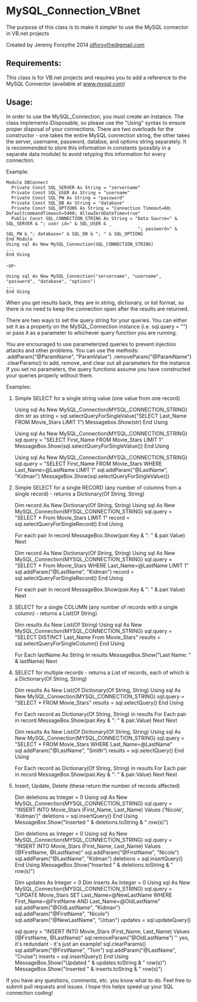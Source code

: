 MySQL_Connection_VBnet
======================

The purpose of this class is to make it simpler to use the MySQL connector in VB.net projects

Created by Jeremy Forsythe 2014
<jdforsythe@gmail.com>

Requirements:
-------------
This class is for VB.net projects and requires you to add a reference to the MySQL Connector (available at www.mysql.com)

Usage:
------
In order to use the MySQL_Connection, you must create an instance. The class implements iDisposable, so please use the "Using" syntax to ensure proper disposal of your connections. There are two overloads for the constructor - one takes the entire MySQL connection string, the other takes the server, username, password, databse, and options string separately. It is recommended to store this information in constants (possibly in a separate data module) to avoid retyping this information for every connection.

Example:

    Module DBConnect
      Private Const SQL_SERVER As String = "servername"
      Private Const SQL_USER As String = "username"
      Private Const SQL_PW As String = "password"
      Private Const SQL_DB As String = "database"
      Private Const SQL_OPTIONS As String = "Connection Timeout=60; DefaultcommandTimeout=5400; AllowZeroDateTime=true"
      Public Const SQL_CONNECTION_STRING As String = "Data Source=" & SQL_SERVER & "; user id=" & SQL_USER & _
                                                      "; password=" & SQL_PW & "; database=" & SQL_DB & "; " & SQL_OPTIONS
    End Module
    Using sql As New MySQL_Connection(SQL_CONNECTION_STRING)
    ...
    End Using
    
-or-

    Using sql As New MySQL_Connection("servername", "username", "password", "database", "options")
    ...
    End Using

When you get results back, they are in string, dictionary, or list format, so there is no need to keep the connection open after the results are returned.

There are two ways to set the query string for your queries. You can either set it as a property on the MySQL_Connection instance (i.e. sql.query = "") or pass it as a parameter to whichever query function you are running.

You are encouraged to use parameterized queries to prevent injection attacks and other problems. You can use the methods:
.addParam("@ParamName", "ParamValue")
.removeParam("@ParamName")
.clearParams()
to add, remove, and clear out all parameters for the instance. If you set no parameters, the query functions assume you have constructed your queries properly without them.


Examples:
1) Simple SELECT for a single string value (one value from one record)

    Using sql As New MySQL_Connection(MYSQL_CONNECTION_STRING)
      dim str as string = sql.selectQueryForSingleValue("SELECT Last_Name FROM Movie_Stars LIMIT 1")
      Messagebox.Show(str)
    End Using


    Using sql As New MySQL_Connection(MYSQL_CONNECTION_STRING)
      sql.query = "SELECT First_Name FROM Movie_Stars LIMIT 1"
      MessageBox.Show(sql.selectQueryForSingleValue())
    End Using
     
     
    Using sql As New MySQL_Connection(MYSQL_CONNECTION_STRING)
      sql.query = "SELECT First_Name FROM Movie_Stars WHERE Last_Name=@LastName LIMIT 1"
      sql.addParam("@LastName", "Kidman")
      MessageBox.Show(sql.selectQueryForSingleValue())

2) Simple SELECT for a single RECORD (any number of columns from a single record) - returns a Dictionary(Of String, String)

    Dim record As New Dictionary(Of String, String)
    Using sql As New MySQL_Connection(MYSQL_CONNECTION_STRING)
      sql.query = "SELECT * From Movie_Stars LIMIT 1"
      record = sql.selectQueryForSingleRecord()
    End Using
     
    For each pair In record
      MessageBox.Show(pair.Key & ": " & pair.Value)
    Next
     
     
    Dim record As New Dictionary(Of String, String)
    Using sql As New MySQL_Connection(MYSQL_CONNECTION_STRING)
      sql.query = "SELECT * From Movie_Stars WHERE Last_Name=@LastName LIMIT 1"
      sql.addParam("@LastName", "Kidman")
      record = sql.selectQueryForSingleRecord()
    End Using
     
    For each pair In record
      MessageBox.Show(pair.Key & ": " & pair.Value)
    Next

3)  SELECT for a single COLUMN  (any number of records with a single column) - returns a List(Of String)

    Dim results As New List(Of String)
    Using sql As New MySQL_Connection(MYSQL_CONNECTION_STRING)
      sql.query = "SELECT DISTINCT Last_Name From Movie_Stars"
      results = sql.selectQueryForSingleColumn()
    End Using
     
    For Each lastName As String In results
      MessageBox.Show("Last Name: " & lastName)
    Next
     
4) SELECT for multiple records - returns a List of records, each of which is a Dictionary(Of String, String)

    Dim results As New List(Of Dictionary(Of String, String)
    Using sql As New MySQL_Connection(MYSQL_CONNECTION_STRING)
      sql.query = "SELECT * FROM Movie_Stars"
      results = sql.selectQuery()
    End Using
     
    For Each record as Dictionary(Of String, String) in results
      For Each pair in record
        MessageBox.Show(pair.Key & ": " & pair.Value)
      Next
    Next
     
     
    Dim results As New List(Of Dictionary(Of String, String)
    Using sql As New MySQL_Connection(MYSQL_CONNECTION_STRING)
      sql.query = "SELECT * FROM Movie_Stars WHERE Last_Name=@LastName"
      sql.addParam("@LastName", "Smith")
      results = sql.selectQuery()
    End Using
     
    For Each record as Dictionary(Of String, String) in results
      For Each pair in record
        MessageBox.Show(pair.Key & ": " & pair.Value)
      Next
    Next
    
5) Insert, Update, Delete (these return the number of records affected)

    Dim deletions as Integer = 0
    Using sql As New MySQL_Connection(MYSQL_CONNECTION_STRING)
      sql.query = "INSERT INTO Movie_Stars (First_Name, Last_Name) Values ('Nicole', 'Kidman')"
      deletions = sql.insertQuery()
    End Using
    MessageBox.Show("Inserted " & deletions.toString & " row(s)")


    Dim deletions as Integer = 0
    Using sql As New MySQL_Connection(MYSQL_CONNECTION_STRING)
      sql.query = "INSERT INTO Movie_Stars (First_Name, Last_Name) Values (@FirstName, @LastName)"
      sql.addParam("@FirstName", "Nicole")
      sql.addParam("@LastName", "Kidman")
      deletions = sql.insertQuery()
    End Using
    MessageBox.Show("Inserted " & deletions.toString & " row(s)")
     
     
    Dim updates As Integer = 0
    Dim inserts As Integer = 0
    Using sql As New MySQL_Connection(MYSQL_CONNECTION_STRING)
      sql.query = "UPDATE Movie_Stars SET Last_Name=@NewLastName WHERE First_Name=@FirstName AND Last_Name=@OldLastName"
      sql.addParam("@OldLastName", "Kidman")
      sql.addParam("@FirstName", "Nicole")
      sql.addParam("@NewLastName", "Urban")
      updates = sql.updateQuery()
      
      sql.query = "INSERT INTO Movie_Stars (First_Name, Last_Name) Values (@FirstName, @LastName)"
      sql.removeParam("@OldLastName") '' yes, it's redundant - it's just an example!
      sql.clearParams()
      sql.addParam("@FirstName", "Tom")
      sql.addParam("@LastName", "Cruise")
      inserts = sql.insertQuery()
    End Using
    MessageBox.Show("Updated " & updates.toString & " row(s)")
    MessageBox.Show("Inserted " & inserts.toString & " row(s)")
    
    
If you have any questions, comments, etc. you know what to do. Feel free to submit pull requests and issues. I hope this helps speed up your SQL connection coding!


    


























